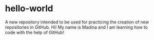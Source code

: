 # hello-world
A new repository intended to be used for practicing the creation of new repositories in GitHub. 
Hi! My name is Madina and I am learning how to code with the help of GitHub!

